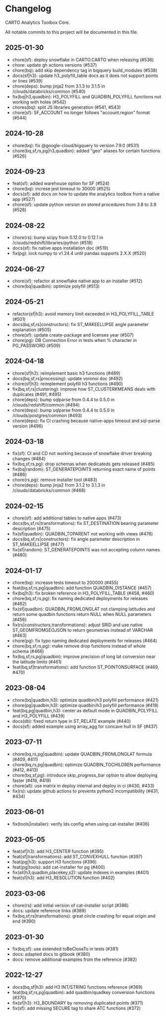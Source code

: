 # Changelog

CARTO Analytics Toolbox Core.

All notable commits to this project will be documented in this file.

## 2025-01-30

- chore(sf): deploy snowflake in CARTO.CARTO when releasing (#536)
- chore: update gh actions versions (#537)
- chore(bq): add skip dependency tag in bigquery build_modules (#538)
- docs(sf|h3): update h3_polyfill_table docs as it does not support points or lines (#539)
- chore(deps): bump jinja2 from 3.1.3 to 3.1.5 in /clouds/databricks/common (#540)
- fix(bq|h3,quadbin): H3_POLYFILL and QUADBIN_POLYFILL functions not working with holes (#542)
- chores(bq): split JS libraries generation (#541, #543)
- chore(sf): SF_ACCOUNT no longer follows "account.region" format (#544)

## 2024-10-28

- chore(bq): fix @google-cloud/bigquery to version 7.9.0 (#531)
- chore(bq,sf,rs,pg|h3,quadbin): added "geo" aliases for certain functions (#526)

## 2024-09-23

- feat(sf): added warehouse option for SF (#524)
- chore(bq): increse jest timeout to 30000 (#525)
- docs(sf): add docs on how to update the analytics toolbox from a native app (#527)
- chore(sf): update python version on stored procedures from 3.8 to 3.9 (#528)

## 2024-08-22

- chore(rs): bump scipy from 0.12.0 to 0.12.1 in /clouds/redshift/libraries/python (#518)
- docs(sf): fix native apps installation doc (#519)
- fix(pg): lock numpy to v1.24.4 until pandas supports 2.X.X (#520)

## 2024-06-27

- chore(sf): refactor at snowflake native app to an installer (#512)
- chore(bq|quadbin): optimize polyfill (#513)

## 2024-05-21

- refactor(sf|h3): avoid memory limit exceeded in H3_POLYFILL_TABLE (#501)
- docs(bq,sf,rs|constructors): fix ST_MAKEELLIPSE angle parameter explanation (#505)
- chore(sf): update create-package and licenses year (#507)
- chore(pg): DB Connection Error in tests when % character in PG_PASSWORD (#509)

## 2024-04-18

- chore(sf|h3): reimplement basic h3 functions (#489)
- docs(bq,sf,rs|processing): update voronoi doc (#492)
- chore(sf|h3): reimplement polyfill h3 functions (#490)
- fix(bq,sf,rs|clustering): improve how ST_CLUSTERKMEANS deals with duplicates (#491, #495)
- chore(deps): bump sqlparse from 0.4.4 to 0.5.0 in /clouds/redshift/common (#494)
- chore(deps): bump sqlparse from 0.4.4 to 0.5.0 in /clouds/postgres/common (#493)
- chore(deps): fix CI crashing because native-apps timeout and sql-parse version (#496)

## 2024-03-18

- fix(sf): CI and CD not working because of snowflake driver breaking changes (#484)
- fix(bq,sf,rs,pg): drop schemas when dedicateds gets released (#485)
- fix(bq|random): ST_GENERATEPOINTS returning exact name of points (#486)
- chore(rs,pg): remove installer tool (#483)
- chore(deps): bump jinja2 from 3.1.2 to 3.1.3 in /clouds/databricks/common (#468)

## 2024-02-15

- chore(sf): add additional tables to native apps (#473)
- docs(bs,sf,rs|transformations): fix ST_DESTINATION bearing parameter description (#475)
- fix(sf|quadbin): QUADBIN_TOPARENT not working with views (#476)
- docs(bq,sf,rs|constructors): fix angle parameter description in ST_MAKEELLIPSE (#477)
- fix(sf|random): ST_GENERATEPOINTS was not accepting column names (#480)

## 2024-01-17

- chore(bq): increase tests timeout to 200000 (#455)
- feat(bq,sf,rs,pg|quadbin): add function QUADBIN_DISTANCE (#457)
- fix(bq|h3): fix broken reference in H3_POLYFILL_TABLE (#458, #460)
- chore(bq,sf,rs,pg): fix naming dedicated deployments for releases (#462)
- fix(sf|quadbin): QUADBIN_FROMLONGLAT not clamping latitudes and return some quadbin functions return NULL when NULL parameters (#456)
- fix(rs|constructors,transformations): adjust SRID and use native ST_GEOMFROMGEOJSON to return geometries instead of VARCHAR (#463)
- chore(pg): fix typo naming dedicated deployments for releases (#464)
- chore(bq,sf,rs,pg): make remove drop functions instead of whole schema (#466)
- fix(bq,sf,rs,pg|quadbin): improve precision of long lat conversion near the latitude limits (#461)
- feat(bq,sf|transformations): add function ST_POINTONSURFACE (#469, #470)

## 2023-08-04

- chore(bq|quadbin,h3): optimize quadbin/h3 polyfill performance (#421)
- chore(pg|quadbin,h3): optimize quadbin/h3 polyfill performance (#418)
- feat(bq,pg|quadbin,h3): center as default mode in QUADBIN_POLYFILL and H3_POLYFILL (#439)
- docs(db): fixed return type in ST_RELATE example (#440)
- docs(sf): added example using array_agg for concave hull in SF (#437)

## 2023-07-11

- chore(bq,rs,pg|quadbin): update QUADBIN_FROMLONGLAT formula (#409, #411)
- chore(bq,rs,pg|quadbin): optimize QUADBIN_TOCHILDREN performance (#412, #413)
- chore(bq,sf,pg): introduce skip_progress_bar option to allow deploying faster (#416, #419)
- chore(all): use matrix in deploy internal and deploy in ci (#430, #433)
- fix(rs): update github actions to prevents python2 incompatibility (#431, #434)

## 2023-06-01

- fix(tools|installer): verify lds config when using cat-installer (#406)

## 2023-05-05

- feat(sf|h3): add H3_CENTER function (#395)
- feat(sf|transformations): add ST_CONVEXHULL function (#397)
- feat(pg|h3): support H3 functions (#396)
- feat(pg|tools): add cat-installer for pg (#400)
- fix(all|h3,quadbin,placekey,s2): update indexes in examples (#401)
- feat(sf|h3): add H3_RESOLUTION function (#402)

## 2023-03-06

- chore(rs): add initial version of cat-installer script (#386)
- docs: update reference links (#389)
- fix(bq,sf,rs|transformations): great circle crashing for equal origin and end (#390)

## 2023-01-30

- fix(bq,sf): use extended toBeCloseTo in tests (#381)
- docs: adapted docs to gitbook (#380)
- docs: remove additional examples from the reference (#382)

## 2022-12-27

- docs(bq,sf|h3): add H3 INT/STRING functions reference (#369)
- feat(bq,sf,rs,pg|quadbin): add quadbin/quadkey conversion functions (#370)
- fix(sf|h3): H3_BOUNDARY by removing duplicated points (#371)
- fix(sf): add missing SECURE tag to share ATC functions (#372)

